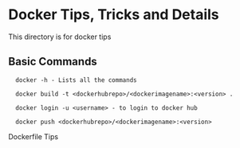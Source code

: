 # Docker Tips, Tricks and Details

This directory is for docker tips

## Basic Commands
```
  docker -h - Lists all the commands
  
  docker build -t <dockerhubrepo>/<dockerimagename>:<version> .
  
  docker login -u <username> - to login to docker hub
  
  docker push <dockerhubrepo>/<dockerimagename>:<version>
```


Dockerfile Tips

